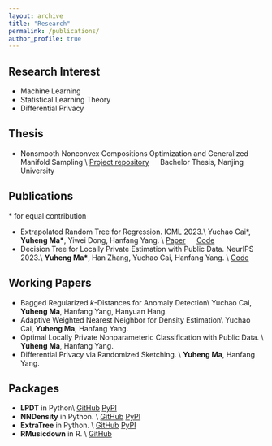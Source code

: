 ```yaml
---
layout: archive
title: "Research"
permalink: /publications/
author_profile: true
---
```



Research Interest
---

- Machine Learning 
- Statistical Learning Theory
- Differential Privacy


Thesis
---

- Nonsmooth Nonconvex Compositions Optimization and Generalized Manifold Sampling \\
[Project repository](https://github.com/Karlmyh/ManifoldSampling) &emsp;  Bachelor Thesis, Nanjing University


Publications
---
\* for equal contribution
- Extrapolated Random Tree for Regression. ICML 2023.\\
Yuchao Cai\*, **Yuheng Ma\***, Yiwei Dong, Hanfang Yang. \\
[Paper](https://proceedings.mlr.press/v202/cai23d.html) &emsp; [Code](https://github.com/Karlmyh/ERTR)
- Decision Tree for Locally Private Estimation with Public Data. NeurIPS 2023.\\
**Yuheng Ma\***, Han Zhang, Yuchao Cai, Hanfang Yang. \\
 [Code](https://github.com/Karlmyh/LPDT)


Working Papers
---

- Bagged Regularized $k$-Distances for Anomaly Detection\\
Yuchao Cai, **Yuheng Ma**, Hanfang Yang, Hanyuan Hang.
- Adaptive Weighted Nearest Neighbor for Density Estimation\\
Yuchao Cai, **Yuheng Ma**, Hanfang Yang.
- Optimal Locally Private Nonparameteric Classification with Public Data. \\
**Yuheng Ma**, Hanfang Yang. 
- Differential Privacy via Randomized Sketching. \\
**Yuheng Ma**, Hanfang Yang. 

Packages
---


- **LPDT** in Python\\
[GitHub](https://github.com/Karlmyh/LPDT)  [PyPI](https://pypi.org/project/LPDT/)
- **NNDensity** in Python. \\
[GitHub](https://github.com/Karlmyh/NNDensity)  [PyPI](https://pypi.org/project/NNDensity/)
- **ExtraTree** in Python. \\
[GitHub](https://github.com/Karlmyh/ExtraTree)  [PyPI](https://pypi.org/project/ExtraTree/)
- **RMusicdown** in R. \\
[GitHub](https://github.com/Karlmyh/RMusicDown) 





<!-- {% if author.googlescholar %}
  You can also find my articles on <u><a href="{{author.googlescholar}}">my Google Scholar profile</a>.</u>
{% endif %}

{% include base_path %}

{% for post in site.publications reversed %}
  {% include archive-single.html %}
{% endfor %} -->
